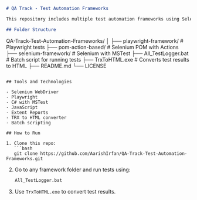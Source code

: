 ```markdown
# QA Track - Test Automation Frameworks

This repository includes multiple test automation frameworks using Selenium, Playwright, and MSTest. It follows modular designs with test logging, reporting, and batch execution.

## Folder Structure

```

QA-Track-Test-Automation-Frameworks/
│
├── playwright-framework/          # Playwright tests
├── pom-action-based/              # Selenium POM with Actions
├── selenium-framework/            # Selenium with MSTest
├── All\_TestLogger.bat             # Batch script for running tests
├── TrxToHTML.exe                  # Converts test results to HTML
├── README.md
└── LICENSE

````

## Tools and Technologies

- Selenium WebDriver  
- Playwright  
- C# with MSTest  
- JavaScript  
- Extent Reports  
- TRX to HTML converter  
- Batch scripting

## How to Run

1. Clone this repo:
   ```bash
   git clone https://github.com/AarishIrfan/QA-Track-Test-Automation-Frameworks.git
````

2. Go to any framework folder and run tests using:

   ```bash
   All_TestLogger.bat
   ```

3. Use `TrxToHTML.exe` to convert test results.
